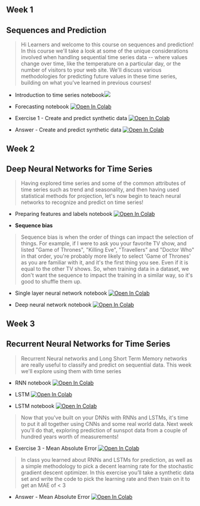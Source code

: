 ## Week 1

## Sequences and Prediction

> Hi Learners and welcome to this course on sequences and prediction! In this course we'll take a look at some of the unique considerations involved when handling sequential time series data -- where values change over time, like the temperature on a particular day, or the number of visitors to your web site. We'll discuss various methodologies for predicting future values in these time series, building on what you've learned in previous courses!

* Introduction to time series notebook[![](https://colab.research.google.com/assets/colab-badge.svg)](https://colab.research.google.com/github/lmoroney/dlaicourse/blob/master/TensorFlow%20In%20Practice/Course%204%20-%20S%2BP/S%2BP_Week_1_Lesson_2.ipynb)

* Forecasting notebook [![Open In Colab](https://colab.research.google.com/assets/colab-badge.svg)](https://colab.research.google.com/github/lmoroney/dlaicourse/blob/master/TensorFlow%20In%20Practice/Course%204%20-%20S%2BP/S%2BP%20Week%201%20-%20Lesson%203%20-%20Notebook.ipynb)

* Exercise 1 - Create and predict synthetic data [![Open In Colab](https://colab.research.google.com/assets/colab-badge.svg)](https://colab.research.google.com/github/lmoroney/dlaicourse/blob/master/TensorFlow%20In%20Practice/Course%204%20-%20S%2BP/Week%201%20Exercise%20Question.ipynb)

* Answer - Create and predict synthetic data [![Open In Colab](https://colab.research.google.com/assets/colab-badge.svg)](https://colab.research.google.com/github/lmoroney/dlaicourse/blob/master/TensorFlow%20In%20Practice/Course%204%20-%20S%2BP/Week%201%20Exercise%20Answer.ipynb)

## Week 2

## Deep Neural Networks for Time Series

> Having explored time series and some of the common attributes of time series such as trend and seasonality, and then having used statistical methods for projection, let's now begin to teach neural networks to recognize and predict on time series!

* Preparing features and labels notebook [![Open In Colab](https://colab.research.google.com/assets/colab-badge.svg)](https://colab.research.google.com/github/lmoroney/dlaicourse/blob/master/TensorFlow%20In%20Practice/Course%204%20-%20S%2BP/S%2BP%20Week%202%20Lesson%201.ipynb)

* <b> Sequence bias </b>

> Sequence bias is when the order of things can impact the selection of things. For example, if I were to ask you your favorite TV show, and listed "Game of Thrones", "Killing Eve", "Travellers" and "Doctor Who" in that order, you're probably more likely to select 'Game of Thrones' as you are familiar with it, and it's the first thing you see. Even if it is equal to the other TV shows. So, when training data in a dataset, we don't want the sequence to impact the training in a similar way, so it's good to shuffle them up.

* Single layer neural network notebook [![Open In Colab](https://colab.research.google.com/assets/colab-badge.svg)](https://colab.research.google.com/github/lmoroney/dlaicourse/blob/master/TensorFlow%20In%20Practice/Course%204%20-%20S%2BP/S%2BP%20Week%202%20Lesson%202.ipynb)

* Deep neural network notebook [![Open In Colab](https://colab.research.google.com/assets/colab-badge.svg)](https://colab.research.google.com/github/lmoroney/dlaicourse/blob/master/TensorFlow%20In%20Practice/Course%204%20-%20S%2BP/S%2BP%20Week%202%20Lesson%203.ipynb)

## Week 3

## Recurrent Neural Networks for Time Series

> Recurrent Neural networks and Long Short Term Memory networks are really useful to classify and predict on sequential data. This week we'll explore using them with time series

* RNN notebook [![Open In Colab](https://colab.research.google.com/assets/colab-badge.svg)](https://colab.research.google.com/github/lmoroney/dlaicourse/blob/master/TensorFlow%20In%20Practice/Course%204%20-%20S%2BP/S%2BP%20Week%203%20Lesson%202%20-%20RNN.ipynb)

* LSTM [![Open In Colab](https://colab.research.google.com/assets/colab-badge.svg)](https://www.coursera.org/lecture/nlp-sequence-models/long-short-term-memory-lstm-KXoay)

* LSTM notebook [![Open In Colab](https://colab.research.google.com/assets/colab-badge.svg)](https://colab.research.google.com/github/lmoroney/dlaicourse/blob/master/TensorFlow%20In%20Practice/Course%204%20-%20S%2BP/S%2BP%20Week%203%20Lesson%204%20-%20LSTM.ipynb)

> Now that you've built on your DNNs with RNNs and LSTMs, it's time to put it all together using CNNs and some real world data.
Next week you'll do that, exploring prediction of sunspot data from a couple of hundred years worth of measurements!

* Exercise 3 - Mean Absolute Error [![Open In Colab](https://colab.research.google.com/assets/colab-badge.svg)](https://colab.research.google.com/github/lmoroney/dlaicourse/blob/master/TensorFlow%20In%20Practice/Course%204%20-%20S%2BP/S%2BP%20Week%203%20Exercise%20Question.ipynb)

> In class you learned about RNNs and LSTMs for prediction, as well as a simple methodology to pick a decent learning rate for the stochastic gradient descent optimizer. In this exercise you’ll take a synthetic data set and write the code to pick the learning rate and then train on it to get an MAE of < 3

* Answer - Mean Absolute Error [![Open In Colab](https://colab.research.google.com/assets/colab-badge.svg)](https://colab.research.google.com/github/lmoroney/dlaicourse/blob/master/TensorFlow%20In%20Practice/Course%204%20-%20S%2BP/S%2BP%20Week%203%20Exercise%20Answer.ipynb)
